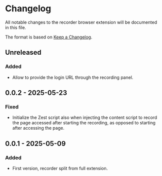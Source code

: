# Changelog
All notable changes to the recorder browser extension will be documented in this file.

The format is based on [Keep a Changelog](https://keepachangelog.com/en/1.0.0/).

## Unreleased

### Added
- Allow to provide the login URL through the recording panel.

## 0.0.2 - 2025-05-23

### Fixed
- Initialize the Zest script also when injecting the content script to record the page accessed after starting the recording, as opposed to starting after accessing the page.

## 0.0.1 - 2025-05-09

### Added
- First version, recorder split from full extension.
